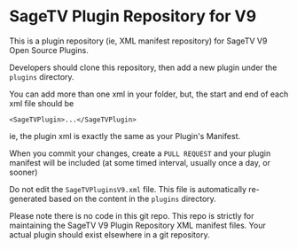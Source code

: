 # SageTV Plugin Repository for V9

This is a plugin repository (ie, XML manifest repository) for SageTV V9 Open Source Plugins.

Developers should clone this repository, then add a new plugin under the `plugins` directory.

You can add more than one xml in your folder, but, the start and end of each xml file should be

`<SageTVPlugin>...</SageTVPlugin>`

ie, the plugin xml is exactly the same as your Plugin's Manifest.

When you commit your changes, create a `PULL REQUEST` and your plugin manifest will be included (at some timed interval, usually once a day, or sooner)

Do not edit the `SageTVPluginsV9.xml` file.  This file is automatically re-generated based on the content in the `plugins` directory.

Please note there is no code in this git repo.  This repo is strictly for maintaining the SageTV V9 Plugin Repository XML manifest files.  Your actual plugin should exist elsewhere in a git repository.

